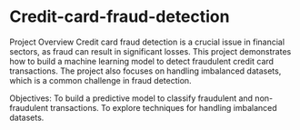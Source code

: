 # Credit-card-fraud-detection

Project Overview
Credit card fraud detection is a crucial issue in financial sectors, as fraud can result in significant losses. This project demonstrates how to build a machine learning model to detect fraudulent credit card transactions. The project also focuses on handling imbalanced datasets, which is a common challenge in fraud detection.

Objectives:
To build a predictive model to classify fraudulent and non-fraudulent transactions.
To explore techniques for handling imbalanced datasets.
